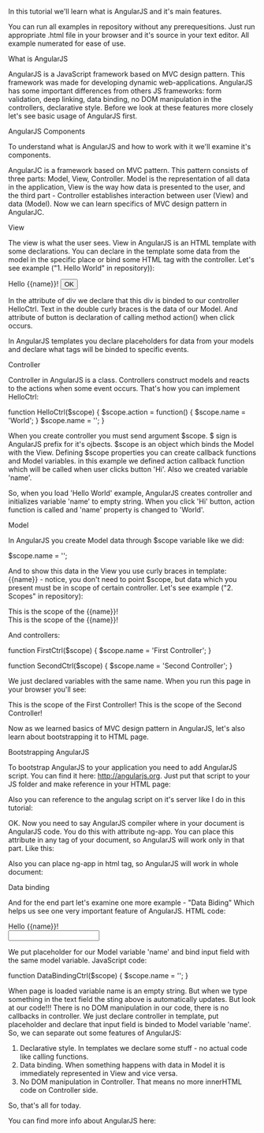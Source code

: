 In this tutorial we'll learn what is AngularJS and it's main features.

You can run all examples in repository without any prerequesitions. Just run appropriate .html file in your browser and it's source in your text editor. All example numerated for ease of use.

What is AngularJS

AngularJS is a JavaScript framework based on MVC design pattern. This framework was made for developing dynamic web-applications. AngularJS has some important differences from others JS frameworks: form validation, deep linking, data binding, no DOM manipulation in the controllers, declarative style. Before we look at these features more closely let's see basic usage of AngularJS first.

AngularJS Components

To understand what is AngularJS and how to work with it we'll examine it's components.

AngularJC is a framework based on MVC pattern. This pattern consists of three parts: Model, View, Controller. Model is the representation of all data in the application, View is the way how data is presented to the user, and the third part - Controller establishes interaction between user (View) and data (Model). Now we can learn specifics of MVC design pattern in AngularJC.

View

The view is what the user sees. View in AngularJS is an HTML template with some declarations. You can declare in the template some data from the model in the  specific place or bind some HTML tag with the controller. Let's see example ("1. Hello World" in repository)):

<div ng-controller="HelloCtrl">
	Hello {{name}}!
	<button ng-click="action()">
		OK
	</button>
</div>

In the attribute of div we declare that this div is binded to our controller HelloCtrl. Text in the double curly braces is the data of our Model. And attribute of button is declaration of calling method action() when click occurs.

In AngularJS templates you declare placeholders for data from your models and declare what tags will be binded to specific events.

Controller

Controller in AngularJS is a class. Controllers construct models and reacts to the actions when some event occurs. That's how you can implement HelloCtrl:

function HelloCtrl($scope) {
	$scope.action = function() {
		$scope.name = 'World';
	}
	$scope.name = '';
}

When you create controller you must send argument $scope. $ sign is AngularJS prefix for it's ojbects. $scope is an object which binds the Model with the View. Defining $scope properties you can create callback functions and Model variables. in this example we defined action callback function which will be called when user clicks button 'Hi'. Also we created variable 'name'.

So, when you load 'Hello World' example, AngularJS creates controller and initializes variable 'name' to empty string. When you click 'Hi' button, action function is called and 'name' property is changed to 'World'.

Model

In AngularJS you create Model data through $scope variable like we did:

$scope.name = '';

And to show this data in the View you use curly braces in template: {{name}} - notice, you don't need to point $scope, but data which you present must be in scope of certain controller. Let's see example ("2. Scopes" in repository):

<div ng-controller="FirstCtrl">
	This is the scope of the {{name}}!
</div>

<div ng-controller="SecondCtrl">
	This is the scope of the {{name}}!
</div>

And controllers:

function FirstCtrl($scope) {
  $scope.name = 'First Controller';
}

function SecondCtrl($scope) {
  $scope.name = 'Second Controller';
}

We just declared variables with the same name. When you run this page in your browser you'll see:

This is the scope of the First Controller!
This is the scope of the Second Controller!

Now as we learned basics of MVC design pattern in AngularJS, let's also learn about bootstrapping it to HTML page.

Bootstrapping AngularJS

To bootstrap AngularJS to your application you need to add AngularJS script. You can find it here: http://angularjs.org. Just put that script to your JS folder and make reference in your HTML page:

<head>
  <script src="scripts/angular.min.js"></script>
</head>

Also you can reference to the angulag script on it's server like I do in this tutorial:

<script src="http://code.angularjs.org/1.0.5/angular.min.js"></script>

OK. Now you need to say AngularJS compiler where in your document is AngularJS code. You do this with attribute ng-app. You can place this attribute in any tag of your document, so AngularJS will work only in that part. Like this:

<div ng-app>
<!-- Part of the page where AngularJS works -->
</div>

Also you can place ng-app in html tag, so AngularJS will work in whole document:

<html ng-app>
<!-- Now you can declare here AngularJS controllers and put placeholders for Model data -->
</html>


Data binding

And for the end part let's examine one more example - "Data Biding" Which helps us see one very important feature of AngularJS. HTML code:

<div ng-controller="DataBindingCtrl">
  Hello {{name}}!<br/>
  <input ng-model="name">
</div>

We put placeholder for our Model variable 'name' and bind input field with the same model variable. JavaScript code:

function DataBindingCtrl($scope) {
  $scope.name = '';
}

When page is loaded variable name is an empty string. But when we type something in the text field the sting above is automatically updates. But look at our code!!! There is no DOM manipulation in our code, there is no callbacks in controller. We just declare controller in template, put placeholder and declare that input field is binded to Model variable 'name'. So, we can separate out some features of AngularJS:

1. Declarative style. In templates we declare some stuff - no actual code like calling functions.
2. Data binding. When something happens with data in Model it is immediately represented in View and vice versa.
3. No DOM manipulation in Controller. That means no more innerHTML code on Controller side.

So, that's all for today.

You can find more info about AngularJS here: